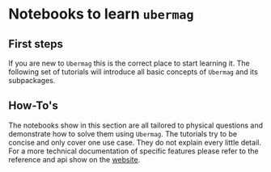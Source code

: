 # Notebooks to learn `ubermag`

## First steps

If you are new to `Ubermag` this is the correct place to start learning it.
The following set of tutorials will introduce all basic concepts of `Ubermag`
and its subpackages.

## How-To's

The notebooks show in this section are all tailored to physical questions and
demonstrate how to solve them using ``Ubermag``. The tutorials try to be concise
and only cover one use case. They do not explain every little detail. For a more
technical documentation of specific features please refer to the reference and
api show on the [website](https://ubermag.github.io).
